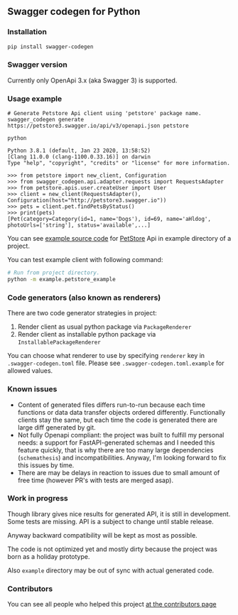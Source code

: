 ## Swagger codegen for Python

### Installation

```bash
pip install swagger-codegen
```

### Swagger version

Currently only OpenApi 3.x (aka Swagger 3) is supported. 

### Usage example

```
# Generate Petstore Api client using 'petstore' package name.
swagger_codegen generate https://petstore3.swagger.io/api/v3/openapi.json petstore

python

Python 3.8.1 (default, Jan 23 2020, 13:58:52) 
[Clang 11.0.0 (clang-1100.0.33.16)] on darwin
Type "help", "copyright", "credits" or "license" for more information.

>>> from petstore import new_client, Configuration
>>> from swagger_codegen.api.adapter.requests import RequestsAdapter
>>> from petstore.apis.user.createUser import User
>>> client = new_client(RequestsAdapter(), Configuration(host="http://petstore3.swagger.io"))
>>> pets = client.pet.findPetsByStatus()
>>> print(pets)
[Pet(category=Category(id=1, name='Dogs'), id=69, name='aHldog', photoUrls=['string'], status='available',...]
```

You can see [example source code](https://github.com/asyncee/swagger_codegen/tree/master/example)
for [PetStore](http://petstore3.swagger.io/) Api in example directory of a project.

You can test example client with following command:

```bash
# Run from project directory.
python -m example.petstore_example 
```

### Code generators (also known as renderers)

There are two code generator strategies in project:

1. Render client as usual python package via `PackageRenderer`
2. Render client as installable python package via `InstallablePackageRenderer`

You can choose what renderer to use by specifying `renderer` key in `.swagger-codegen.toml`
file. Please see `.swagger-codegen.toml.example` for allowed values.

### Known issues

- Content of generated files differs run-to-run because each time functions or data
data transfer objects ordered differently. Functionally clients stay the same, but
each time the code is generated there are large diff generated by git.
- Not fully Openapi compliant: the project was built to fulfill my personal needs: a support for FastAPI-generated schemas and I needed this feature quickly, that is why there are too many large dependencies (`schemathesis`) and incompatibilities. Anyway, I'm looking forward to fix this issues by time.
- There are may be delays in reaction to issues due to small amount of free time (however PR's with tests are merged asap).

### Work in progress

Though library gives nice results for generated API, it is still in development.
Some tests are missing. API is a subject to change until stable release.

Anyway backward compatibility will be kept as most as possible.

The code is not optimized yet and mostly dirty because the project was born
as a holiday prototype.

Also `example` directory may be out of sync with actual generated code.

### Contributors

You can see all people who helped this project [at the contributors page](https://github.com/asyncee/swagger_codegen/graphs/contributors)
